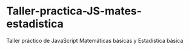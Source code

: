# Taller-practica-JS-mates-estadistica
Taller práctico de JavaScript Matemáticas básicas y Estadística básica
